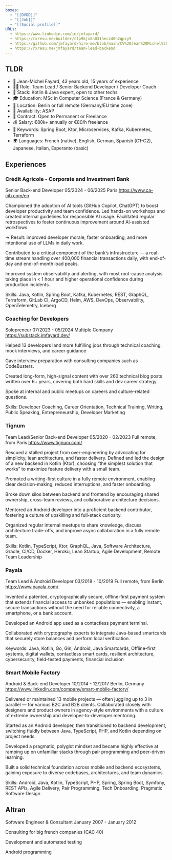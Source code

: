 ```yaml
---
boxes:
  - "[[DVDD]]"
  - "[[Job]]"
  - "[[Social profile]]"
URLs:
  - https://www.linkedin.com/in/jmfayard/
  - https://rxresu.me/builder/clp9kjx8n031hecz40h2qpzy9
  - https://github.com/jmfayard/hire-me/blob/main/CV%20Jean%20Michel%20EN.pdf
  - https://rxresu.me/jmfayard/team-lead-backend
---
```

## TLDR

- 👤 Jean-Michel Fayard, 43 years old, 15 years of experience  
- 🧑‍💻 Role: Team Lead / Senior Backend Developer / Developer Coach  
- 🔧 Stack: Kotlin & Java expert, open to other techs  
- 🎓 Education: MSc in Computer Science (France & Germany)  
- 📍 Location: Berlin or full remote (Germany/EU time zone)  
- 📅 Availability: ASAP  
- 📑 Contract: Open to Permanent or Freelance  
- 💰 Salary: €80k+ annually or €80/h freelance  
- 🧠 Keywords: Spring Boot, Ktor, Microservices, Kafka, Kubernetes, Terraform  
- 🌍 Languages: French (native), English, German, Spanish (C1-C2), Japanese, Italian, Esperanto (basic)

## Experiences

### Crédit Agricole - Corporate and Investment Bank
Senior Back-end Developer
05/2024 - 06/2025
Paris
https://www.ca-cib.com/en

Championed the adoption of AI tools (GitHub Copilot, ChatGPT) to boost developer productivity and team confidence. Led hands-on workshops and created internal guidelines for responsible AI usage. Facilitated regular retrospectives to foster continuous improvement around AI-assisted workflows.  

→ Result: improved developer morale, faster onboarding, and more intentional use of LLMs in daily work.  

Contributed to a critical component of the bank’s infrastructure — a real-time stream handling over 400,000 financial transactions daily, with end-of-day and end-of-month load peaks.  

Improved system observability and alerting, with most root-cause analysis taking place in < 1 hour and higher operational confidence during production incidents.  

Skills: Java, Kotlin, Spring Boot, Kafka, Kubernetes, REST, GraphQL, Terraform, GitLab CI, ArgoCD, Helm, AWS, DevOps, Observability, OpenTelemetry, Iceberg

### Coaching for Developers
Solopreneur
07/2023 - 05/2024
Multiple Company
https://substack.jmfayard.dev/
  
Helped 13 developers land more fulfilling jobs through technical coaching, mock interviews, and career guidance

Gave interview preparation with consulting companies such as CodeBusters.

Created long-form, high-signal content with over 260 technical blog posts written over 6+ years, covering both hard skills and dev career strategy.  

Spoke at internal and public meetups on careers and culture-related questions.

Skills: Developer Coaching, Career Orientation, Technical Training, Writing, Public Speaking, Entrepreneurship, Developer Marketing

### Tignum
Team Lead/Senior Back-end Developer
05/2020 - 02/2023
Full remote, from Paris
https://www.tignum.com/

Rescued a stalled project from over-engineering by advocating for simplicity, lean architecture, and faster delivery. Defined and led the design of a new backend in Kotlin (Ktor), choosing “the simplest solution that works” to maximize feature delivery with a small team.  

Promoted a writing-first culture in a fully remote environment, enabling clear decision-making, reduced interruptions, and faster onboarding.

Broke down silos between backend and frontend by encouraging shared ownership, cross-team reviews, and collaborative architecture decisions.  

Mentored an Android developer into a proficient backend contributor, fostering a culture of upskilling and full-stack curiosity.  

Organized regular internal meetups to share knowledge, discuss architecture trade-offs, and improve async collaboration in a fully remote team.

Skills: Kotlin, TypeScript, Ktor, GraphQL, Java, Software Architecture, Gradle, CI/CD, Docker, Heroku, Lean Startup, Agile Development, Remote Team Leadership


### Payala
Team Lead & Android Developer
03/2018 - 10/2019
Full remote, from Berlin
https://www.payala.com/

Invented a patented, cryptographically secure, offline-first payment system that extends financial access to unbanked populations — enabling instant, secure transactions without the need for reliable connectivity, a smartphone, or a bank account.

Developed an Android app used as a contactless payment terminal.

Collaborated with cryptography experts to integrate Java-based smartcards that securely store balances and perform local verification.
  
Keywords: Java, Kotlin, Go, Gin, Android, Java Smartcards, Offline-first systems, digital wallets, contactless smart cards, resilient architecture, cybersecurity, field-tested payments, financial inclusion

### Smart Mobile Factory
Android & Back-end Developer
10/2014 - 12/2017
Berlin, Germany
https://www.linkedin.com/company/smart-mobile-factory/

Delivered or maintained 13 mobile projects — often juggling up to 3 in parallel — for various B2C and B2B clients. Collaborated closely with designers and product owners in agency-style environments with a culture of extreme ownership and developer-to-developer mentoring.

Started as an Android developer, then transitioned to backend development, switching fluidly between Java, TypeScript, PHP, and Kotlin depending on project needs.  

Developed a pragmatic, polyglot mindset and became highly effective at ramping up on unfamiliar stacks through pair programming and peer-driven learning.  

Built a solid technical foundation across mobile and backend ecosystems, gaining exposure to diverse codebases, architectures, and team dynamics.

Skills: Android, Java, Kotlin, TypeScript, PHP, Spring, Spring Boot, Symfony, REST APIs, Agile Delivery, Pair Programming, Tech Onboarding, Pragmatic Software Design

## Altran
Software Engineer & Consultant
January 2007 - January 2012

Consulting for big french companies (CAC 40)

Development and automated testing

Android programming


